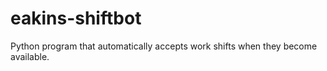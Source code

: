 # eakins-shiftbot
Python program that automatically accepts work shifts when they become available.

